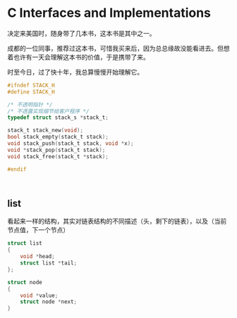 # C Interfaces and Implementations

决定来美国时，随身带了几本书，这本书是其中之一。

成都的一位同事，推荐过这本书，可惜我买来后，因为总总缘故没能看进去。但想着也许有一天会理解这本书的价值，于是携带了来。

时至今日，过了快十年，我总算慢慢开始理解它。

```c
#ifndef STACK_H
#define STACK_H

/* 不透明指针 */
/* 不透露实现细节给客户程序 */
typedef struct stack_s *stack_t;

stack_t stack_new(void);
bool stack_empty(stack_t stack);
void stack_push(stack_t stack, void *x);
void *stack_pop(stack_t stack);
void stack_free(stack_t *stack);

#endif
```

```c



```

## list

看起来一样的结构，其实对链表结构的不同描述（头，剩下的链表），以及（当前节点值，下一个节点）

```c
struct list
{
    void *head;
    struct list *tail;
};

struct node
{
    void *value;
    struct node *next;
}
```
